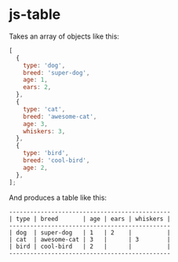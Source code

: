 # js-table

Takes an array of objects like this:

```js
[
  {
    type: 'dog',
    breed: 'super-dog',
    age: 1,
    ears: 2,
  },
  {
    type: 'cat',
    breed: 'awesome-cat',
    age: 3,
    whiskers: 3,
  },
  {
    type: 'bird',
    breed: 'cool-bird',
    age: 2,
  },
];
```

And produces a table like this:

```
----------------------------------------------
| type | breed       | age | ears | whiskers |
----------------------------------------------
| dog  | super-dog   | 1   | 2    |          |
| cat  | awesome-cat | 3   |      | 3        |
| bird | cool-bird   | 2   |      |          |
----------------------------------------------
```
